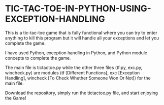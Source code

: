 # TIC-TAC-TOE-IN-PYTHON-USING-EXCEPTION-HANDLING


This is a tic-tac-toe game that is fully functional where you can try to enter anything to kill this program but it will handle all your exceptions and let you complete the game.

I have used Python, exception handling in Python, and Python module concepts to complete the game.

The main file is tictactoe.py while the other three files (tf.py, exc.py, wincheck.py) are modules (tf [Different Functions], exc [Exception Handling], wincheck [To Check Whether Someone Won Or Not]) for the main file.

Download the repository, simply run the tictactoe.py file, and start enjoying the Game!
